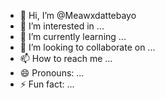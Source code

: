 - 👋 Hi, I’m @Meawxdattebayo
- 👀 I’m interested in ...
- 🌱 I’m currently learning ...
- 💞️ I’m looking to collaborate on ...
- 📫 How to reach me ...
- 😄 Pronouns: ...
- ⚡ Fun fact: ...

<!---
Meawxdattebayo/Meawxdattebayo is a ✨ special ✨ repository because its `README.md` (this file) appears on your GitHub profile.
You can click the Preview link to take a look at your changes.
--->
